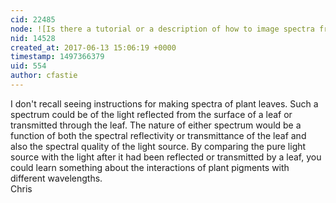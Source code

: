 ```yaml
---
cid: 22485
node: ![Is there a tutorial or a description of how to image spectra from a plant specimen?](../notes/Snowstorm/06-13-2017/is-there-a-tutorial-or-a-description-of-how-to-image-spectra-from-a-plant-specimen)
nid: 14528
created_at: 2017-06-13 15:06:19 +0000
timestamp: 1497366379
uid: 554
author: cfastie
---
```


I don't recall seeing instructions for making spectra of plant leaves. Such a spectrum could be of the light reflected from the surface of a leaf or transmitted through the leaf. The nature of either spectrum would be a function of both the spectral reflectivity or transmittance of the leaf and also the spectral quality of the light source. By comparing the pure light source with the light after it had been reflected or transmitted by a leaf, you could learn something about the interactions of plant pigments with different wavelengths.  
Chris